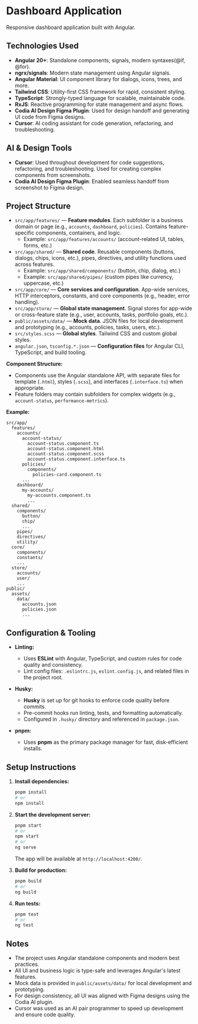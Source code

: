 # Dashboard Application

Responsive dashboard application built with Angular.

## Technologies Used

- **Angular 20+**: Standalone components, signals, modern syntaxes(@if, @for).
- **ngrx/signals**: Modern state management using Angular signals.
- **Angular Material**: UI component library for dialogs, icons, trees, and more.
- **Tailwind CSS**: Utility-first CSS framework for rapid, consistent styling.
- **TypeScript**: Strongly-typed language for scalable, maintainable code.
- **RxJS**: Reactive programming for state management and async flows.
- **Codia AI Design Figma Plugin**: Used for design handoff and generating UI code from Figma designs.
- **Cursor**: AI coding assistant for code generation, refactoring, and troubleshooting.

## AI & Design Tools

- **Cursor**: Used throughout development for code suggestions, refactoring, and troubleshooting. Used for creating complex components from screenshots.
- **Codia AI Design Figma Plugin**: Enabled seamless handoff from screenshot to Figma design.

## Project Structure

- `src/app/features/` — **Feature modules**. Each subfolder is a business domain or page (e.g., `accounts`, `dashboard`, `policies`). Contains feature-specific components, containers, and logic.
  - Example: `src/app/features/accounts/` (account-related UI, tables, forms, etc.)
- `src/app/shared/` — **Shared code**. Reusable components (buttons, dialogs, chips, icons, etc.), pipes, directives, and utility functions used across features.
  - Example: `src/app/shared/components/` (button, chip, dialog, etc.)
  - Example: `src/app/shared/pipes/` (custom pipes like currency, uppercase, etc.)
- `src/app/core/` — **Core services and configuration**. App-wide services, HTTP interceptors, constants, and core components (e.g., header, error handling).
- `src/app/store/` — **Global state management**. Signal stores for app-wide or cross-feature state (e.g., user, accounts, tasks, portfolio goals, etc.).
- `public/assets/data/` — **Mock data**. JSON files for local development and prototyping (e.g., accounts, policies, tasks, users, etc.).
- `src/styles.scss` — **Global styles**. Tailwind CSS and custom global styles.
- `angular.json`, `tsconfig.*.json` — **Configuration files** for Angular CLI, TypeScript, and build tooling.

**Component Structure:**

- Components use the Angular standalone API, with separate files for template (`.html`), styles (`.scss`), and interfaces (`.interface.ts`) when appropriate.
- Feature folders may contain subfolders for complex widgets (e.g., `account-status`, `performance-metrics`).

**Example:**

```
src/app/
  features/
    accounts/
      account-status/
        account-status.component.ts
        account-status.component.html
        account-status.component.scss
        account-status.component.interface.ts
      policies/
        components/
          policies-card.component.ts
      ...
    dashboard/
      my-accounts/
        my-accounts.component.ts
        ...
  shared/
    components/
      button/
      chip/
      ...
    pipes/
    directives/
    utility/
  core/
    components/
    constants/
    ...
  store/
    accounts/
    user/
    ...
public/
  assets/
    data/
      accounts.json
      policies.json
      ...
```

## Configuration & Tooling

- **Linting:**
  - Uses **ESLint** with Angular, TypeScript, and custom rules for code quality and consistency.
  - Lint config files: `.eslintrc.js`, `eslint.config.js`, and related files in the project root.

- **Husky:**
  - **Husky** is set up for git hooks to enforce code quality before commits.
  - Pre-commit hooks run linting, tests, and formatting automatically.
  - Configured in `.husky/` directory and referenced in `package.json`.

- **pnpm:**
  - Uses **pnpm** as the primary package manager for fast, disk-efficient installs.

## Setup Instructions

1. **Install dependencies:**

   ```bash
   pnpm install
   # or
   npm install
   ```

2. **Start the development server:**

   ```bash
   pnpm start
   # or
   npm start
   # or
   ng serve
   ```

   The app will be available at `http://localhost:4200/`.

3. **Build for production:**

   ```bash
   pnpm build
   # or
   ng build
   ```

4. **Run tests:**
   ```bash
   pnpm test
   # or
   ng test
   ```

## Notes

- The project uses Angular standalone components and modern best practices.
- All UI and business logic is type-safe and leverages Angular's latest features.
- Mock data is provided in `public/assets/data/` for local development and prototyping.
- For design consistency, all UI was aligned with Figma designs using the Codia AI plugin.
- Cursor was used as an AI pair programmer to speed up development and ensure code quality.
